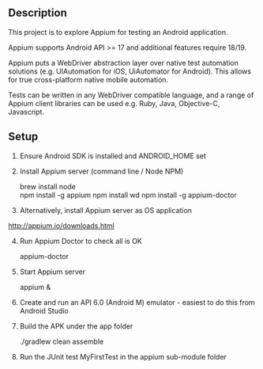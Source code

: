 Description
-----------

This project is to explore Appium for testing an Android application.

Appium supports Android API >= 17 and additional features require 18/19.

Appium puts a WebDriver abstraction layer over native test automation solutions
(e.g. UIAutomation for iOS, UiAutomator for Android). This allows for true cross-platform native mobile automation.

Tests can be written in any WebDriver compatible language, and a range of Appium client libraries
can be used e.g. Ruby, Java, Objective-C, Javascript.

Setup
-----

1) Ensure Android SDK is installed and ANDROID_HOME set

2) Install Appium server (command line / Node NPM)

    brew install node   
    npm install -g appium
    npm install wd
    npm install -g appium-doctor

3) Alternatively, install Appium server as OS application

http://appium.io/downloads.html

4) Run Appium Doctor to check all is OK

    appium-doctor

5) Start Appium server

    appium &

6) Create and run an API 6.0 (Android M) emulator - easiest to do this from Android Studio

7) Build the APK under the app folder

    ./gradlew clean assemble

8) Run the JUnit test MyFirstTest in the appium sub-module folder
